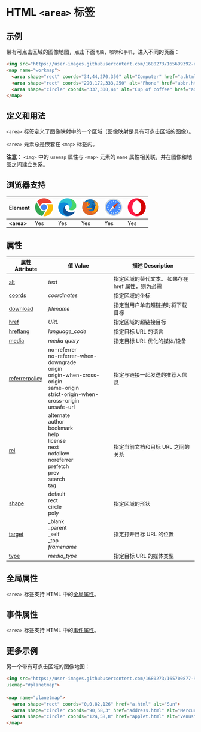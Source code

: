HTML `<area>` 标签
===

## 示例

带有可点击区域的图像地图，点击下面`电脑`，`咖啡`和`手机`，进入不同的页面：

```html idoc:preview
<img src="https://user-images.githubusercontent.com/1680273/165699392-e954c742-84e5-4962-9cb3-2796cb693030.jpg" alt="Workplace" usemap="#workmap" width="400" height="379">
<map name="workmap">
  <area shape="rect" coords="34,44,270,350" alt="Computer" href="a.html">
  <area shape="rect" coords="290,172,333,250" alt="Phone" href="abbr.html">
  <area shape="circle" coords="337,300,44" alt="Cup of coffee" href="address.html">
</map>
```
<!--rehype:style=min-height: 280px;-->

## 定义和用法

`<area>` 标签定义了图像映射中的一个区域（图像映射是具有可点击区域的图像）。

`<area>` 元素总是嵌套在 `<map>` 标签内。

**注意：** `<img>` 中的 `usemap` 属性与 `<map>` 元素的 `name` 属性相关联，并在图像和地图之间建立关系。

## 浏览器支持

| Element | ![chrome][1] | ![edge][2] | ![firefox][3] | ![safari][4] | ![opera][5] |
| ---- | ---- | ---- | ---- | ---- | ---- |
| __\<area>__ | Yes | Yes | Yes | Yes | Yes |

## 属性

| 属性 Attribute | 值 Value | 描述 Description |
| ----- | ----- | ----- |
| [alt](./area_alt.md)                      | *text* | 指定区域的替代文本。 如果存在 href 属性，则为必需 |
| [coords](./area_coords.md)                | *coordinates* | 指定区域的坐标 |
| [download](./area_download.md)            | *filename* | 指定当用户单击超链接时将下载目标 |
| [href](./area_href.md)                    | *URL* | 指定区域的超链接目标 |
| [hreflang](./area_hreflang.md)            | *language\_code* | 指定目标 URL 的语言 |
| [media](./area_media.md)                  | *media query* | 指定目标 URL 优化的媒体/设备 |
| [referrerpolicy](./area_referrepolicy.md) | no-referrer <br/> no-referrer-when-downgrade <br/> origin <br/> origin-when-cross-origin <br/> same-origin <br/> strict-origin-when-cross-origin <br/> unsafe-url  | 指定与链接一起发送的推荐人信息 |
| [rel](./area_rel.md)                      | alternate <br /> author <br /> bookmark <br /> help <br /> license <br /> next <br /> nofollow <br /> noreferrer <br /> prefetch <br /> prev <br /> search <br /> tag  | 指定当前文档和目标 URL 之间的关系 |
| [shape](./area_shape.md)                  | default <br /> rect <br /> circle <br /> poly  | 指定区域的形状 |
| [target](./area_target.md)                | \_blank <br /> \_parent <br /> \_self <br /> \_top <br /> *framename* | 指定打开目标 URL 的位置 |
| [type](./area_type.md)                    | *media\_type* | 指定目标 URL 的媒体类型 |


## 全局属性

`<area>` 标签支持 HTML 中的[全局属性](../reference/standardattributes.md)。

## 事件属性

`<area>` 标签支持 HTML 中的[事件属性](../reference/eventattributes.md)。

## 更多示例

另一个带有可点击区域的图像地图：

```html idoc:preview
<img src="https://user-images.githubusercontent.com/1680273/165700877-949e520a-c085-40ce-abd4-2996da31f33b.png" width="145" height="126" alt="Planets"
usemap="#planetmap">

<map name="planetmap">
  <area shape="rect" coords="0,0,82,126" href="a.html" alt="Sun">
  <area shape="circle" coords="90,58,3" href="address.html" alt="Mercury">
  <area shape="circle" coords="124,58,8" href="applet.html" alt="Venus">
</map>
```


[1]: ../assets/chrome.svg
[2]: ../assets/edge.svg
[3]: ../assets/firefox.svg
[4]: ../assets/safari.svg
[5]: ../assets/opera.svg